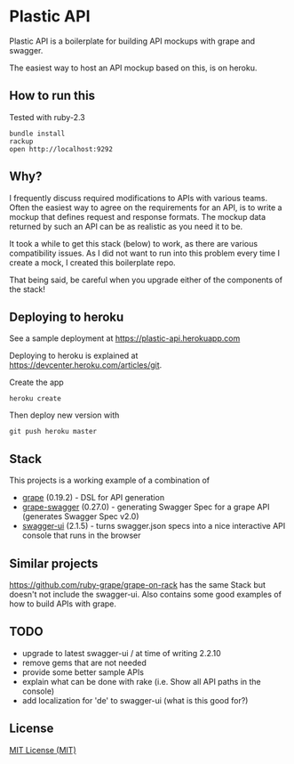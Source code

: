 # Plastic API

Plastic API is a boilerplate for building API mockups with grape and swagger.

The easiest way to host an API mockup based on this, is on heroku.

## How to run this

Tested with ruby-2.3

    bundle install
    rackup
    open http://localhost:9292

## Why?

I frequently discuss required modifications to APIs with various teams.
Often the easiest way to agree on the requirements for an API, is to write a mockup that defines request
and response formats. The mockup data returned by such an API can be as realistic as you need it to be.

It took a while to get this stack (below) to work, as there are various compatibility issues.
As I did not want to run into this problem every time I create a mock, I created this boilerplate repo.

That being said, be careful when you upgrade either of the components of the stack!

## Deploying to heroku

See a sample deployment at https://plastic-api.herokuapp.com

Deploying to heroku is explained at https://devcenter.heroku.com/articles/git.

Create the app

    heroku create

Then deploy new version with

    git push heroku master

## Stack

This projects is a working example of a combination of

- [grape](https://github.com/ruby-grape/grape) (0.19.2) - DSL for API generation
- [grape-swagger](https://github.com/ruby-grape/grape-swagger) (0.27.0) - generating Swagger Spec for a grape API (generates Swagger Spec v2.0)
- [swagger-ui](https://github.com/swagger-api/swagger-ui) (2.1.5) - turns swagger.json specs into a nice interactive API console that runs in the browser

## Similar projects

https://github.com/ruby-grape/grape-on-rack has the same Stack but doesn't not include the swagger-ui.
Also contains some good examples of how to build APIs with grape.

## TODO

- upgrade to latest swagger-ui / at time of writing 2.2.10
- remove gems that are not needed
- provide some better sample APIs
- explain what can be done with rake (i.e. Show all API paths in the console)
- add localization for 'de' to swagger-ui (what is this good for?)

## License

[MIT License (MIT)](http://spier.mit-license.org/)
